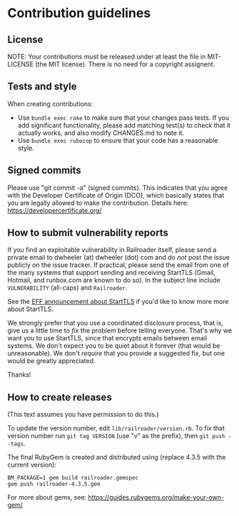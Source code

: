 # Contribution guidelines

## License

NOTE: Your contributions *must* be released under at least the
file in MIT-LICENSE (the MIT license).
There is no need for a copyright assignent.

## Tests and style

When creating contributions:

* Use `bundle exec rake` to make sure that
  your changes pass tests.  If you add significant functionality, please
  add matching test(s) to check that it actually works, and also modify
  CHANGES.md to note it.
* Use `bundle exec rubocop` to ensure that your code has a reasonable style.

## Signed commits

Please use "git commit -a" (signed commits).  This indicates that you
agree with the Developer Certificate of Origin (DCO), which basically
states that you are legally allowed to make the contribution. Details here:
https://developercertificate.org/

## How to submit vulnerability reports

If you find an exploitable vulnerability in Railroader itself,
please send a private email to dwheeler (at) dwheeler (dot) com and do
*not* post the issue publicly on the issue tracker.
If practical, please send the email from one of the many systems that support
sending and receiving StartTLS (Gmail, Hotmail, and runbox.com are
known to do so).
In the subject line include `VULNERABILITY` (all-caps) and `Railroader`.

See the [EFF announcement about StartTLS](https://www.eff.org/deeplinks/2018/06/announcing-starttls-everywhere-securing-hop-hop-email-delivery)
if you'd like to know more more about StartTLS.

We strongly prefer that you use a coordinated disclosure process, that is,
give us a little time to *fix* the problem before telling everyone.
That's why we want you to use StartTLS, since that encrypts emails between
email systems.
We don't expect you to be quiet about it forever (that would be unreasonable).
We don't *require* that you provide a suggested fix, but one would be
greatly appreciated.

Thanks!

## How to create releases

(This text assumes you have permission to do this.)

To update the version number, edit `lib/railroader/version.rb`.
To fix that version number run `git tag VERSION` (use "v" as the prefix), then
`git push --tags`.

The final RubyGem is created and distributed using
(replace 4.3.5 with the current version):

    BM_PACKAGE=1 gem build railroader.gemspec
    gem push railroader-4.3.5.gem

For more about gems, see: https://guides.rubygems.org/make-your-own-gem/
